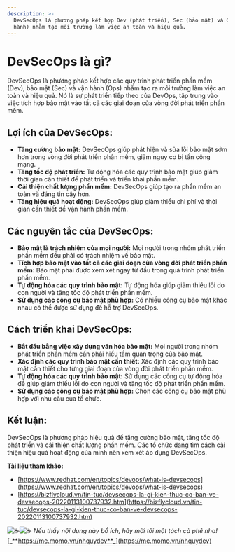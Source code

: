 ```yaml
---
description: >-
  DevSecOps là phương pháp kết hợp Dev (phát triển), Sec (bảo mật) và Ops (vận
  hành) nhằm tạo môi trường làm việc an toàn và hiệu quả.
---
```


# DevSecOps là gì?

DevSecOps là phương pháp kết hợp các quy trình phát triển phần mềm (Dev), bảo mật (Sec) và vận hành (Ops) nhằm tạo ra môi trường làm việc an toàn và hiệu quả. Nó là sự phát triển tiếp theo của DevOps, tập trung vào việc tích hợp bảo mật vào tất cả các giai đoạn của vòng đời phát triển phần mềm.

## **Lợi ích của DevSecOps:**

* **Tăng cường bảo mật:** DevSecOps giúp phát hiện và sửa lỗi bảo mật sớm hơn trong vòng đời phát triển phần mềm, giảm nguy cơ bị tấn công mạng.
* **Tăng tốc độ phát triển:** Tự động hóa các quy trình bảo mật giúp giảm thời gian cần thiết để phát triển và triển khai phần mềm.
* **Cải thiện chất lượng phần mềm:** DevSecOps giúp tạo ra phần mềm an toàn và đáng tin cậy hơn.
* **Tăng hiệu quả hoạt động:** DevSecOps giúp giảm thiểu chi phí và thời gian cần thiết để vận hành phần mềm.

## **Các nguyên tắc của DevSecOps:**

* **Bảo mật là trách nhiệm của mọi người:** Mọi người trong nhóm phát triển phần mềm đều phải có trách nhiệm về bảo mật.
* **Tích hợp bảo mật vào tất cả các giai đoạn của vòng đời phát triển phần mềm:** Bảo mật phải được xem xét ngay từ đầu trong quá trình phát triển phần mềm.
* **Tự động hóa các quy trình bảo mật:** Tự động hóa giúp giảm thiểu lỗi do con người và tăng tốc độ phát triển phần mềm.
* **Sử dụng các công cụ bảo mật phù hợp:** Có nhiều công cụ bảo mật khác nhau có thể được sử dụng để hỗ trợ DevSecOps.

## **Cách triển khai DevSecOps:**

* **Bắt đầu bằng việc xây dựng văn hóa bảo mật:** Mọi người trong nhóm phát triển phần mềm cần phải hiểu tầm quan trọng của bảo mật.
* **Xác định các quy trình bảo mật cần thiết:** Xác định các quy trình bảo mật cần thiết cho từng giai đoạn của vòng đời phát triển phần mềm.
* **Tự động hóa các quy trình bảo mật:** Sử dụng các công cụ tự động hóa để giúp giảm thiểu lỗi do con người và tăng tốc độ phát triển phần mềm.
* **Sử dụng các công cụ bảo mật phù hợp:** Chọn các công cụ bảo mật phù hợp với nhu cầu của tổ chức.

## **Kết luận:**

DevSecOps là phương pháp hiệu quả để tăng cường bảo mật, tăng tốc độ phát triển và cải thiện chất lượng phần mềm. Các tổ chức đang tìm cách cải thiện hiệu quả hoạt động của mình nên xem xét áp dụng DevSecOps.

**Tài liệu tham khảo:**

* [https://www.redhat.com/en/topics/devops/what-is-devsecops](https://www.redhat.com/en/topics/devops/what-is-devsecops)
* [https://bizflycloud.vn/tin-tuc/devsecops-la-gi-kien-thuc-co-ban-ve-devsecops-20220113100737932.htm](https://bizflycloud.vn/tin-tuc/devsecops-la-gi-kien-thuc-co-ban-ve-devsecops-20220113100737932.htm)

<img src="https://blogs.nhquydev.net/~gitbook/image?url=https:%2F%2Ftwemoji.maxcdn.com%2Fv%2F14.0.2%2F72x72%2F2615.png&#x26;width=40&#x26;dpr=4&#x26;quality=100&#x26;sign=36f9f720407ae10090a8601edcfe1917ea0de7ddf47cd3851213c19f6dcd320f" alt="☕️" data-size="line"><img src="https://blogs.nhquydev.net/~gitbook/image?url=https:%2F%2Ftwemoji.maxcdn.com%2Fv%2F14.0.2%2F72x72%2F2615.png&#x26;width=40&#x26;dpr=4&#x26;quality=100&#x26;sign=36f9f720407ae10090a8601edcfe1917ea0de7ddf47cd3851213c19f6dcd320f" alt="☕️" data-size="line"> _Nếu thấy nội dung này bổ ích, hãy mời tôi một tách cà phê nha!_ [_**https://me.momo.vn/nhquydev**_](https://me.momo.vn/nhquydev)

